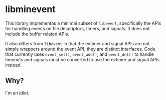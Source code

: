 libminevent
===========

This library implementas a minimal subset of `libevent`, specifically
the APIs for handling events on file descriptors, timers, and
signals. It does not include the buffer related APIs.

It also differs from `libevent` in that the evtimer and signal APIs
are not simple wrappers around the event API, they are distinct
interfaces. Code that currently uses `event_set()`, `event_add()`,
and `event_del()` to handle timeouts and signals must be converted
to use the evtimer and signal APIs instead.

Why?
----

I'm an idiot.
